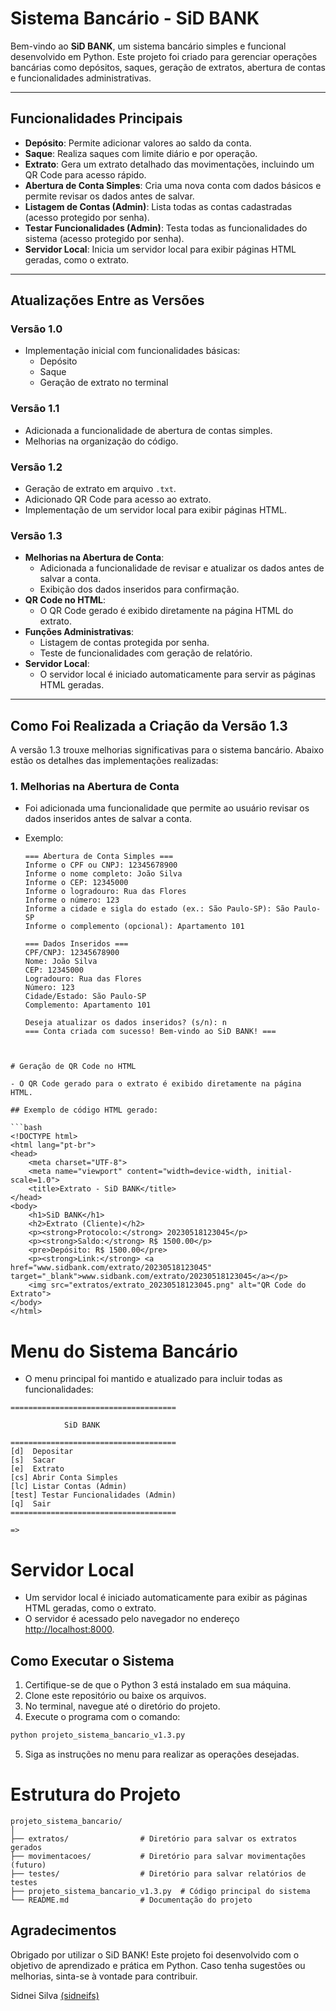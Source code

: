 # Sistema Bancário - SiD BANK

Bem-vindo ao **SiD BANK**, um sistema bancário simples e funcional desenvolvido em Python. Este projeto foi criado para gerenciar operações bancárias como depósitos, saques, geração de extratos, abertura de contas e funcionalidades administrativas.

---

## Funcionalidades Principais

- **Depósito**: Permite adicionar valores ao saldo da conta.
- **Saque**: Realiza saques com limite diário e por operação.
- **Extrato**: Gera um extrato detalhado das movimentações, incluindo um QR Code para acesso rápido.
- **Abertura de Conta Simples**: Cria uma nova conta com dados básicos e permite revisar os dados antes de salvar.
- **Listagem de Contas (Admin)**: Lista todas as contas cadastradas (acesso protegido por senha).
- **Testar Funcionalidades (Admin)**: Testa todas as funcionalidades do sistema (acesso protegido por senha).
- **Servidor Local**: Inicia um servidor local para exibir páginas HTML geradas, como o extrato.

---

## Atualizações Entre as Versões

### Versão 1.0

- Implementação inicial com funcionalidades básicas:
  - Depósito
  - Saque
  - Geração de extrato no terminal

### Versão 1.1

- Adicionada a funcionalidade de abertura de contas simples.
- Melhorias na organização do código.

### Versão 1.2

- Geração de extrato em arquivo `.txt`.
- Adicionado QR Code para acesso ao extrato.
- Implementação de um servidor local para exibir páginas HTML.

### Versão 1.3

- **Melhorias na Abertura de Conta**:
  - Adicionada a funcionalidade de revisar e atualizar os dados antes de salvar a conta.
  - Exibição dos dados inseridos para confirmação.
- **QR Code no HTML**:
  - O QR Code gerado é exibido diretamente na página HTML do extrato.
- **Funções Administrativas**:
  - Listagem de contas protegida por senha.
  - Teste de funcionalidades com geração de relatório.
- **Servidor Local**:
  - O servidor local é iniciado automaticamente para servir as páginas HTML geradas.

---

## Como Foi Realizada a Criação da Versão 1.3

A versão 1.3 trouxe melhorias significativas para o sistema bancário. Abaixo estão os detalhes das implementações realizadas:

### 1. **Melhorias na Abertura de Conta**

- Foi adicionada uma funcionalidade que permite ao usuário revisar os dados inseridos antes de salvar a conta.
- Exemplo:

  ```plaintext
  === Abertura de Conta Simples ===
  Informe o CPF ou CNPJ: 12345678900
  Informe o nome completo: João Silva
  Informe o CEP: 12345000
  Informe o logradouro: Rua das Flores
  Informe o número: 123
  Informe a cidade e sigla do estado (ex.: São Paulo-SP): São Paulo-SP
  Informe o complemento (opcional): Apartamento 101

  === Dados Inseridos ===
  CPF/CNPJ: 12345678900
  Nome: João Silva
  CEP: 12345000
  Logradouro: Rua das Flores
  Número: 123
  Cidade/Estado: São Paulo-SP
  Complemento: Apartamento 101

  Deseja atualizar os dados inseridos? (s/n): n
  === Conta criada com sucesso! Bem-vindo ao SiD BANK! ===

```


# Geração de QR Code no HTML

- O QR Code gerado para o extrato é exibido diretamente na página HTML.

## Exemplo de código HTML gerado:

```bash
<!DOCTYPE html>
<html lang="pt-br">
<head>
    <meta charset="UTF-8">
    <meta name="viewport" content="width=device-width, initial-scale=1.0">
    <title>Extrato - SiD BANK</title>
</head>
<body>
    <h1>SiD BANK</h1>
    <h2>Extrato (Cliente)</h2>
    <p><strong>Protocolo:</strong> 20230518123045</p>
    <p><strong>Saldo:</strong> R$ 1500.00</p>
    <pre>Depósito: R$ 1500.00</pre>
    <p><strong>Link:</strong> <a href="www.sidbank.com/extrato/20230518123045" target="_blank">www.sidbank.com/extrato/20230518123045</a></p>
    <img src="extratos/extrato_20230518123045.png" alt="QR Code do Extrato">
</body>
</html>
```

# Menu do Sistema Bancário

- O menu principal foi mantido e atualizado para incluir todas as funcionalidades:

```plaintext
=====================================

            SiD BANK

=====================================
[d]  Depositar
[s]  Sacar
[e]  Extrato
[cs] Abrir Conta Simples
[lc] Listar Contas (Admin)
[test] Testar Funcionalidades (Admin)
[q]  Sair
=====================================

=>
```

# Servidor Local

- Um servidor local é iniciado automaticamente para exibir as páginas HTML geradas, como o extrato.
- O servidor é acessado pelo navegador no endereço <http://localhost:8000>.

## Como Executar o Sistema

1. Certifique-se de que o Python 3 está instalado em sua máquina.
2. Clone este repositório ou baixe os arquivos.
3. No terminal, navegue até o diretório do projeto.
4. Execute o programa com o comando:

```bash
python projeto_sistema_bancario_v1.3.py
```

5. Siga as instruções no menu para realizar as operações desejadas.

# Estrutura do Projeto

```plaintext
projeto_sistema_bancario/
│
├── extratos/                # Diretório para salvar os extratos gerados
├── movimentacoes/           # Diretório para salvar movimentações (futuro)
├── testes/                  # Diretório para salvar relatórios de testes
├── projeto_sistema_bancario_v1.3.py  # Código principal do sistema
└── README.md                # Documentação do projeto
```

## Agradecimentos

Obrigado por utilizar o SiD BANK! Este projeto foi desenvolvido com o objetivo de aprendizado e prática em Python. Caso tenha sugestões ou melhorias, sinta-se à vontade para contribuir.

Sidnei Silva [(sidneifs)](https://github.com/sidneifs)
